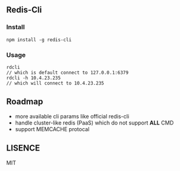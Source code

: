 ## Redis-Cli

### Install

```
npm install -g redis-cli
```

### Usage

```
rdcli
// which is default connect to 127.0.0.1:6379
rdcli -h 10.4.23.235
// which will connect to 10.4.23.235
```
## Roadmap

  - more available cli params like official redis-cli
  - handle cluster-like redis (PaaS) which do not support **ALL** CMD
  - support MEMCACHE protocal


## LISENCE

MIT
